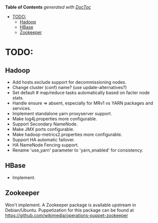 **Table of Contents**  *generated with [DocToc](http://doctoc.herokuapp.com/)*

- [TODO:](#todo)
    - [Hadoop](#hadoop)
    - [HBase](#hbase)
    - [Zookeeper](#zookeeper)

# TODO:

## Hadoop

- Add hosts.exclude support for decommissioning nodes.
- Change cluster (conf) name?  (use update-alternatives?)
- Set default # map/reduce tasks automatically based on facter node stats.
- Handle ensure => absent, especially for MRv1 vs YARN packages and services.
- Implement standalone yarn proxyserver support.
- Make log4j.properties more configurable.
- Support Secondary NameNode.
- Make JMX ports configurable.
- Make hadoop-metrics2.properties more configurable.
- Support HA automatic failover.
- HA NameNode Fencing support.
- Rename 'use_yarn' parameter to 'yarn_enabled' for consistency.

## HBase
- Implement.

## Zookeeper

Won't implement. A Zookeeper package is available upstream in Debian/Ubuntu.
Puppetization for this package can be found at
https://github.com/wikimedia/operations-puppet-zookeeper
